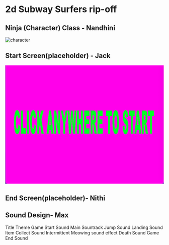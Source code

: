 # 2d Subway Surfers rip-off 
## Ninja (Character) Class - Nandhini
<img width="487" alt="character" src="https://user-images.githubusercontent.com/111539321/230955337-988c2663-9270-40e9-9b12-26a87b4a0d95.png">

## Start Screen(placeholder) - Jack
![start screen image](https://github.com/Nandhini-Ramanathan/PythonAPPZ/blob/main/Images/Screen%20Shot%202023-04-10%20at%2011.23.47%20AM.png?raw=true)

## End Screen(placeholder)- Nithi

## Sound Design- Max
 Title Theme
 Game Start Sound
 Main Sountrack
 Jump Sound
 Landing Sound
 Item Collect Sound
 Intermittent Meowing sound effect
 Death Sound
 Game End Sound
